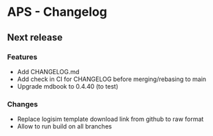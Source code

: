 # APS - Changelog

## Next release

### Features

- Add CHANGELOG.md
- Add check in CI for CHANGELOG before merging/rebasing to main
- Upgrade mdbook to 0.4.40 (to test)

### Changes

- Replace logisim template download link from github to raw format
- Allow to run build on all branches
